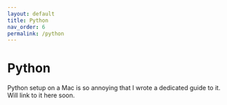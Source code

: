 ```yaml
---
layout: default
title: Python
nav_order: 6
permalink: /python
---
```


# Python

Python setup on a Mac is so annoying that I wrote a dedicated guide to it. Will link to it here soon.

<!-- - Narrated version -->
<!-- - Commands-only (tl;dr) version -->
<!-- - [Global packages via pipx](...) | `youtube-dl`, ... -->